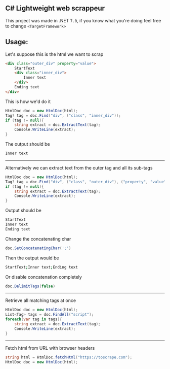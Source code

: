 ﻿## C# Lightweight web scrappeur
This project was made in .NET `7.0`, if you know what you're doing feel free to change `<TargetFramework>`

## Usage:

Let's suppose this is the html we want to scrap
```html
<div class="outer_div" property="value">
    StartText
    <div class="inner_div">
        Inner text
    </div>
    Ending text
</div>
```

This is how we'd do it
```csharp
HtmlDoc doc = new HtmlDoc(html);
Tag? tag = doc.Find("div", ("class", "inner_div"));
if (tag != null){
    string extract = doc.ExtractText(tag);
    Console.WriteLine(extract);
}
```
The output should be
```bash
Inner text
```
---
Alternatively we can extract text from the outer tag and all its sub-tags
```csharp
HtmlDoc doc = new HtmlDoc(html);
Tag? tag = doc.Find("div", ("class", "outer_div"), ("property", "value"));
if (tag != null){
    string extract = doc.ExtractText(tag);
    Console.WriteLine(extract);
}
```
Output should be
```bash
StartText
Inner text
Ending text
```

Change the concatenating char
```csharp
doc.SetConcatenatingChar(';')
```

Then the output would be
```bash
StartText;Inner text;Ending text
```
Or disable concatenation completely
```csharp
doc.DelimitTags(false)
```
---
Retrieve all matching tags at once
```csharp
HtmlDoc doc = new HtmlDoc(html);
List<Tag> tags = doc.FindAll("script");
foreach(var tag in tags){
    string extract = doc.ExtractText(tag);
    Console.WriteLine(extract);
}
```
---
Fetch html from URL with browser headers
```csharp
string html = HtmlDoc.fetchHtml("https://toscrape.com");
HtmlDoc doc = new HtmlDoc(html);
```

